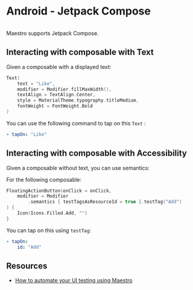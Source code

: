 # Android - Jetpack Compose

<figure><img src="../.gitbook/assets/compose.png" alt=""><figcaption></figcaption></figure>

Maestro supports Jetpack Compose.

## Interacting with composable with Text

Given a composable with a displayed text:

```kotlin
Text(
    text = "Like",
    modifier = Modifier.fillMaxWidth(),
    textAlign = TextAlign.Center,
    style = MaterialTheme.typography.titleMedium,
    fontWeight = FontWeight.Bold
)
```

You can use the following command to tap on this `Text` :

```yaml
- tapOn: "Like"
```

## Interacting with composable with Accessibility

Given a composable without text, you can use semantics:

For the following composable:

```kotlin
FloatingActionButton(onClick = onClick, 
    modifier = Modifier
        .semantics { testTagsAsResourceId = true }.testTag("Add")
) {
    Icon(Icons.Filled.Add, "")
}
```

You can tap on this using `testTag`:

```yaml
- tapOn: 
    id: "Add"
```

## Resources

* [How to automate your UI testing using Maestro](https://composables.com/jetpack-compose-tutorials/maestro)
